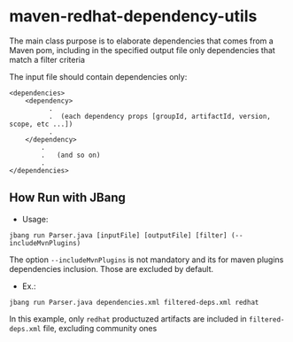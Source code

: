 # maven-redhat-dependency-utils

The main class purpose is to elaborate dependencies that comes from a Maven pom, including in the specified output file only dependencies that match a filter criteria

The input file should contain dependencies only:

```asciidoc
<dependencies>
    <dependency>
          .
          .  (each dependency props [groupId, artifactId, version, scope, etc ...])
          .
    </dependency>
        .
        .   (and so on)
        .
</dependencies>
```

## How Run with JBang

* Usage:

`jbang run Parser.java [inputFile] [outputFile] [filter] (--includeMvnPlugins)`

The option `--includeMvnPlugins` is not mandatory and its for maven plugins dependencies inclusion. Those are excluded by default.

* Ex.:

`jbang run Parser.java dependencies.xml filtered-deps.xml redhat`

In this example, only `redhat` productuzed artifacts are included in `filtered-deps.xml` file, excluding community ones


